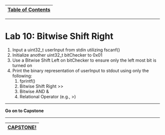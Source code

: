 |[Table of Contents](/00-Table-of-Contents.md)|
|---|

---

# Lab 10: Bitwise Shift Right

1. Input a uint32\_t userInput from stdin utilizing fscanf\(\)
2. Initialize another uint32\_t bitChecker to 0x01
3. Use a Bitwise Shift Left on bitChecker to ensure only the left most bit is turned on
4. Print the binary representation of userInput to stdout using only the following:
   1. fprintf\(\)
   2. Bitwise Shift Right &gt;&gt;
   3. Bitwise AND & 
   4. Relational Operator \(e.g., &gt;\)

---

**Go on to Capstone**

---

|[CAPSTONE!](/06_Bitwise_operators/capstone-1.md)|
|---|
